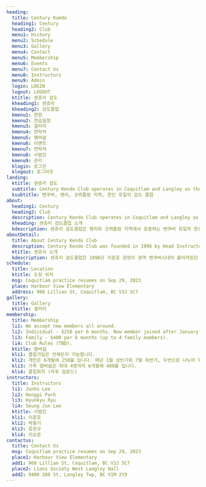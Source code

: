 ```yaml
---
heading:
  title: Century Kumdo
  heading1: Century
  heading2: Club
  menu1: History
  menu2: Schedule
  menu3: Gallery
  menu4: Contact
  menu5: Membership
  menu6: Events
  menu7: Contact Us
  menu8: Instructors
  menu9: Admin
  login: LOGIN
  logout: LOGOUT
  ktitle: 센츄리 검도
  kheading1: 센츄리
  kheading2: 검도클럽
  kmenu1: 연원
  kmenu2: 연습일정
  kmenu3: 갤러리
  kmenu4: 연락처
  kmenu5: 멤버쉽
  kmenu6: 이벤트
  kmenu7: 연락처
  kmenu8: 사범진
  kmenu9: 관리
  klogin: 로그인
  klogout: 로그아웃
landing:
  ktitle: 센츄리 검도
  subtitle: Century Kendo Club operates in Coquitlam and Langley as the only Korean Community-based Kendo Club in British Columbia.
  ksubtitle: 밴쿠버, 랭리, 코퀴틀람 지역, 한인 유일의 검도 클럽
about:
  heading1: Century
  heading2: Club
  description: Century Kendo Club operates in Coquitlam and Langley as the only Korean Community-based Kendo Club in British Columbia.  The Club specializes in Kendo, operates as a non-profit organization that allows the club to offer lessons at an affordable rate (family discount available), houses some of the best instructors, and all classes are run in Korean.  Kendo is great for self-development, fitness and more regardless of your age or gender.  Start today at Century Kendo Club!
  kheading: 센츄리 검도클럽 소개
  kdescription: 센츄리 검도클럽은 랭리와 코퀴틀람 지역에서 운동하는 밴쿠버 유일의 한인 검도 클럽입니다. 센츄리 검도클럽은 여타 다른 종목의 무술 단체와 달리 공식 비 영리 단체로, 선수 출신으로 구성된 우수한 지도자분들이 무보수로 봉사하고 있어, 확실히 저렴한 가격에 검도를 배울 수 있는 기회를 제공합니다. 캐나다에 있는 다른 검도 도장과 달리, 모든 수업은 한국어로 진행되어 굳이 일본어와 영어를 병행 할 필요가 없습니다. 특별한 가족할인이 있어 많은 수의 회원들이 가족 중심으로 수련하고 있으며, 검도는 남녀노소 가리지 않고 배울 수 있는 운동이라, 나이와 성별에 관계없이 다양한 회원들이 함께 검도를 수련하고 있습니다. 항상 하고 싶었던 검도! 지금 바로 시작하세요!
aboutDetail:
  title: About Century Kendo Club
  description: Century Kendo Club was founded in 1996 by Head Instructor Junho Lee. He hoped to bring the Korean Community together through Kendo, and it still continues to grow in Coquitlam and Langley, BC, Canada. still continues today.  Under his leadership, the club practices Kendo that he learned growing in South Korea, as well as that of the Canada Kendo Federation (CKF).  The club is currently known to be the only Korean Kendo Club in British Columbia and continues to act as an integral part of the Korean community in BC.  Our practices take place in Coquitlam and Langley. Please visit Contact Us for more information.  We are a proud member of the British Columbia Kendo Federation (BCKF) (https://bckf.ca/) and the Canada Kendo Federation (CKF) (https://kendo-canada.com/).
  ktitle: 센츄리 소개
  kdescription: 센츄리 검도클럽은 1996년 이준호 관장이 광역 밴쿠버시내의 흩어져있던 한인 검도인들을 규합하여 클럽을 창설한것으로 시작하여 현재까지 코퀴틀람과 랭리지역에서 명맥을 이어오고 있습니다. 이준호 관장의 신념에 따라 센츄리 검도클럽은 한국 대한검도회의 검리와 정신, 캐나다 검도연맹의 이념을 적절히 조화시켜 계속 발전해왔습니다. 현재는 광역 밴쿠버시내의 유일한 한인 검도 클럽으로써 비씨주 한인사회에 기여하며 수련에 매진하고 있습니다.
schedule:
  title: Location
  ktitle: 도장 위치
  msg: Coquitlam practice resumes on Sep 29, 2023
  place: Harbour View Elementary
  address: 960 Lillian St, Coquitlam, BC V3J 5C7
gallery:
  title: Gallery
  ktitle: 겔러리
membership:
  title: Membership
  li1: We accept new members all around.
  li2: Individual - $250 per 6 months. New member joined after January (Feb-Jun) will have a prorated payment.
  li3: Family - $400 per 6 months (up to 4 family members).
  li4: Club Rules (TBD).
  ktitle: 멤버쉽
  kli1: 클럽가입은 언제든지 가능합니다.
  kli2: 개인은 6개월에 250불 입니다. 매년 1월 상빈기와 7월 하반기, 두번으로 나누어 획일적으로 유지하는 방식을 택해 운영중입니다. 1월 이후에 (2월-6월 사이) 들어오신 신규회원 분들은 따로 연락드려 조정된 회비로 안내해드립니다.
  kli3: 가족 멤버쉽은 최대 4명까지 6개월에 400불 입니다.
  kli4: 클럽회칙 (차후 업로드)
instructors:
  title: Instructors
  li1: Junho Lee
  li2: Honggi Park
  li3: Hyunkyu Ryu
  li4: Seung Jun Lee
  ktitle: 사범진
  kli1: 이준호
  kli2: 박홍기
  kli3: 류현규
  kli4: 이승준
contactus:
  title: Contact Us
  msg: Coquitlam practice resumes on Sep 29, 2023
  place1: Harbour View Elementary
  add1: 960 Lillian St, Coquitlam, BC V3J 5C7
  place2: Lions Society West Langley Hall
  add2: 9400 208 St, Langley Twp, BC V1M 2Y9
---
```

